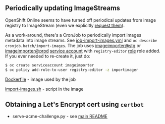 ## Periodically updating ImageStreams

OpenShift Online seems to have turned off periodical updates from image registry
to ImageStream (even we explicitly [request them](https://docs.openshift.com/container-platform/3.11/architecture/core_concepts/builds_and_image_streams.html#image-stream-mappings-working-periodic)).

As a work-around, there's a CronJob to periodically import images metadata into image streams.
See [job-import-images.yml](./job-import-images.yml) and `oc describe cronjob.batch/import-images`.
The job uses [imageimporter@stg](https://admin-console.pro-eu-west-1.openshift.com/k8s/ns/packit-stg/serviceaccounts/importimager) or [imageimporter@prod](https://admin-console.pro-eu-west-1.openshift.com/k8s/ns/packit-prod/serviceaccounts/importimager) [service account](https://docs.openshift.com/container-platform/3.11/dev_guide/service_accounts.html) with `registry-editor` [role](https://docs.openshift.com/container-platform/3.11/admin_guide/manage_rbac.html) role added.
If you ever needed to re-create it, just do:

```bash
$ oc create serviceaccount imageimporter
$ oc policy add-role-to-user registry-editor -z importimager
```

[Dockerfile](./Dockerfile) - image used by the job

[import-images.sh](./import-images.sh) - script in the image

## Obtaining a Let's Encrypt cert using `certbot`

- serve-acme-challenge.py - see [main README](../README.md#just-do-it)
